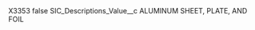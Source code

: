 <?xml version="1.0" encoding="UTF-8"?>
<CustomMetadata xmlns="http://soap.sforce.com/2006/04/metadata" xmlns:xsi="http://www.w3.org/2001/XMLSchema-instance" xmlns:xsd="http://www.w3.org/2001/XMLSchema">
    <label>X3353</label>
    <protected>false</protected>
    <values>
        <field>SIC_Descriptions_Value__c</field>
        <value xsi:type="xsd:string">ALUMINUM SHEET, PLATE, AND FOIL</value>
    </values>
</CustomMetadata>

